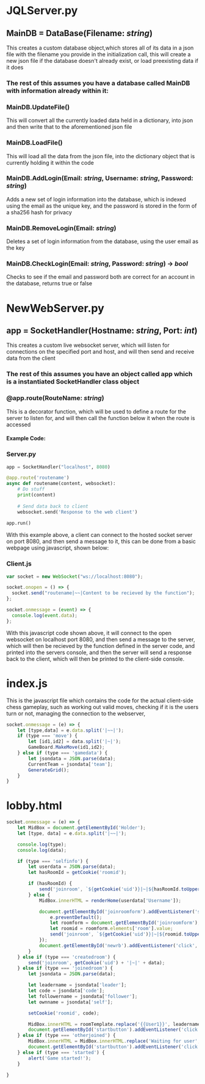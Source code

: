 # **JQLServer.py**

## MainDB = DataBase(**Filename**: _string_)

This creates a custom database object,which stores all of its data in a json file with the filename you provide in the initialization call, this will create a new json file if the database doesn't already exist, or load preexisting data if it does
<br>

### <b>The rest of this assumes you have a database called MainDB with information already within it: </b>

### MainDB.UpdateFile()

This will convert all the currently loaded data held in a dictionary, into json and then write that to the aforementioned json file

### MainDB.LoadFile()

This will load all the data from the json file, into the dictionary object that is currently holding it within the code

### MainDB.AddLogin(**Email**: _string_, **Username**: _string_, **Password**: _string_)
Adds a new set of login information into the database, which is indexed using the email as the unique key, and the password is stored in the form of a sha256 hash for privacy

### MainDB.RemoveLogin(**Email**: _string_)
Deletes a set of login information from the database, using the user email as the key

### MainDB.CheckLogin(**Email**: _string_, **Password**: _string_) -> _bool_
Checks to see if the email and password both are correct for an account in the database, returns true or false

# **NewWebServer.py**

## app = SocketHandler(**Hostname**: _string_, **Port**: _int_)

This creates a custom live websocket server, which will listen for connections on the specified port and host, and will then send and receive data from the client

### **The rest of this assumes you have an object called app which is a instantiated SocketHandler class object**

### @app.route(**RouteName**: _string_)

This is a decorator function, which will be used to define a route for the server to listen for, and will then call the function below it when the route is accessed
<br>
#### Example Code:
### Server.py
```python
app = SocketHandler("localhost", 8080)

@app.route('routename')
async def routename(content, websocket):
    # Do stuff
    print(content)
    
    # Send data back to client
    websocket.send('Response to the web client')
    
app.run()
```
With this example above, a client can connect to the hosted socket server on port 8080, and then send a message to it, this can be done from a basic webpage using javascript, shown below:
### Client.js
```javascript
var socket = new WebSocket("ws://localhost:8080");

socket.onopen = () => {
  socket.send("routename|~~|Content to be recieved by the function");
};

socket.onmessage = (event) => {
  console.log(event.data);
};
```
With this javascript code shown above, it will connect to the open websocket on localhost port 8080, and then send a message to the server, which will then be recieved by the function defined in the server code, and printed into the servers console, and then the server will send a response back to the client, which will then be printed to the client-side console.


# **index.js**
This is the javascript file which contains the code for the actual client-side chess gameplay, such as working out valid moves, checking if it is the users turn or not, managing the connection to the webserver,

```javascript
socket.onmessage = (e) => {
    let [type,data] = e.data.split('|~~|');
    if (type === 'move') {
        let [id1,id2] = data.split('|~|');
        GameBoard.MakeMove(id1,id2);
    } else if (type === 'gamedata') {
        let jsondata = JSON.parse(data);
        CurrentTeam = jsondata['team'];
        GenerateGrid();
    }
}
```


# **lobby.html**

```javascript
socket.onmessage = (e) => {
	let MidBox = document.getElementById('Holder');
	let [type, data] = e.data.split('|~~|');

	console.log(type);
	console.log(data);

	if (type === 'selfinfo') {
		let userdata = JSON.parse(data);
		let hasRoomId = getCookie('roomid');

		if (hasRoomId) {
			send('joinroom', `${getCookie('uid')}|~|${hasRoomId.toUpperCase()}`);
		} else {
			MidBox.innerHTML = renderHome(userdata['Username']);

			document.getElementById('joinroomform').addEventListener('submit', (e) => {
				e.preventDefault();
				let roomform = document.getElementById('joinroomform');
				let roomid = roomform.elements['room'].value;
				send('joinroom', `${getCookie('uid')}|~|${roomid.toUpperCase()}`);
			});
			document.getElementById('newrb').addEventListener('click', () => { send('createroom', getCookie('uid')); });
		}
	} else if (type === 'createdroom') {
		send('joinroom', getCookie('uid') + '|~|' + data);
	} else if (type === 'joinedroom') {
		let jsondata = JSON.parse(data);

		let leadername = jsondata['leader'];
		let code = jsondata['code'];
		let followername = jsondata['follower'];
		let ownname = jsondata['self'];

		setCookie('roomid', code);

		MidBox.innerHTML = roomTemplate.replace('{{User1}}', leadername).replace('{{User2}}', followername).replace('{{RoomCode}}', code).replace('{{Username}}', ownname);
		document.getElementById('startbutton').addEventListener('click', () => { send('startgame', getCookie('roomid') + '|~|' + getCookie('uid')); });
	} else if (type === 'otherjoined') {
		MidBox.innerHTML = MidBox.innerHTML.replace('Waiting for user', data);
		document.getElementById('startbutton').addEventListener('click', () => { send('startgame', getCookie('roomid') + '|~|' + getCookie('uid')); });
	} else if (type === 'started') {
		alert('Game started!');
	}

}
```